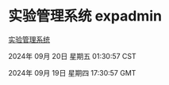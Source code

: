 # 实验管理系统 expadmin
[实验管理系统](http://219.139.197.203:56808/expadmin-782313d2-e1b1-4ea7-932e-3a55e6a1a4d0/)

2024年 09月 20日 星期五 01:30:57 CST

2024年 09月 19日 星期四 17:30:57 GMT
